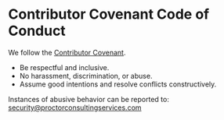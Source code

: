 # Contributor Covenant Code of Conduct

We follow the [Contributor Covenant](https://www.contributor-covenant.org/version/2/1/code_of_conduct.html).

- Be respectful and inclusive.
- No harassment, discrimination, or abuse.
- Assume good intentions and resolve conflicts constructively.

Instances of abusive behavior can be reported to: security@proctorconsultingservices.com
